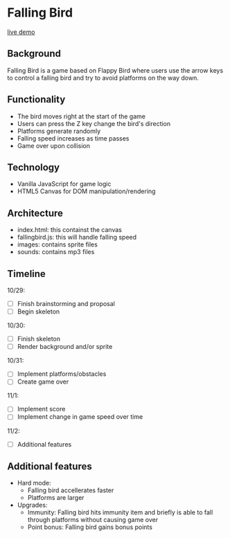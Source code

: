 # Falling Bird

[live demo](https://jthaxton.github.io/FallingBird/FallingBird/index.html)

## Background
Falling Bird is a game based on Flappy Bird where users use the arrow keys to control a falling bird and try to avoid platforms on the way down.

## Functionality
* The bird moves right at the start of the game
* Users can press the Z key change the bird's direction
* Platforms generate randomly
* Falling speed increases as time passes
* Game over upon collision

## Technology
* Vanilla JavaScript for game logic 
* HTML5 Canvas for DOM manipulation/rendering 

## Architecture 
* index.html: this containst the canvas
* fallingbird.js: this will handle falling speed
* images: contains sprite files
* sounds: contains mp3 files


## Timeline 
10/29: 
 
- [ ] Finish brainstorming and proposal
- [ ] Begin skeleton

10/30:
- [ ] Finish skeleton
- [ ] Render background and/or sprite

10/31:
- [ ] Implement platforms/obstacles
- [ ] Create game over

11/1:
- [ ] Implement score
- [ ] Implement change in game speed over time

11/2:
- [ ] Additional features

## Additional features
* Hard mode:
  * Falling bird accellerates faster
  * Platforms are larger
* Upgrades:
  * Immunity: Falling bird hits immunity item and briefly is able to fall through platforms without causing game over
  * Point bonus: Falling bird gains bonus points